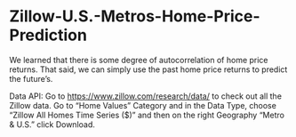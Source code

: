 # Zillow-U.S.-Metros-Home-Price-Prediction
We learned that there is some degree of autocorrelation of home price returns. That said, we can simply use the past home price returns to predict the future’s.

Data API:
Go to https://www.zillow.com/research/data/ to check out all the Zillow data.
Go to “Home Values” Category and in the Data Type, choose “Zillow All Homes Time Series ($)” and then on the right Geography “Metro & U.S.” click Download.
